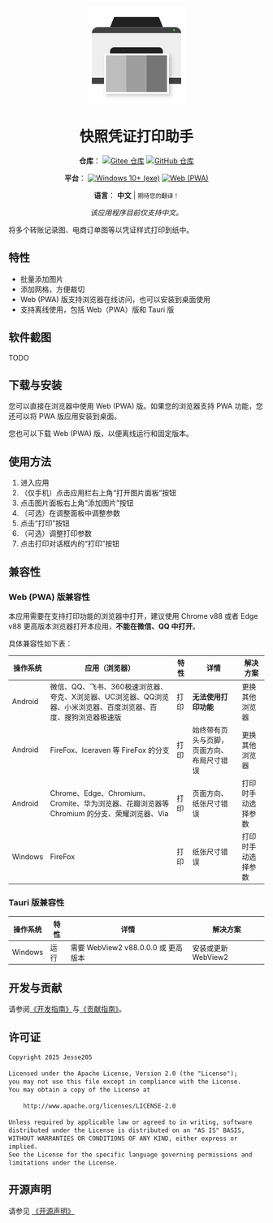 <div align="center">

<img src="./docs/images/icon.svg" width="192" height="192" alt="App icon">

# 快照凭证打印助手

**仓库**：
[![Gitee 仓库](https://img.shields.io/badge/Gitee-仓库-C71D23?logo=gitee)][RepositoryOnGitee]
[![GitHub 仓库](https://img.shields.io/badge/GitHub-仓库-0969da?logo=github)][RepositoryOnGithub]

**平台**：
[![Windows 10+ (exe)](https://img.shields.io/badge/Windows_10+-exe-0078D4?logo=windows)][ReleaseOnGitee]
[![Web (PWA)](https://img.shields.io/badge/Web-PWA-0078D4?logo=windows)][PwaApp]

**语言**：
**中文** |
<small>期待您的翻译！</small>

_该应用程序目前仅支持中文。_

</div>

将多个转账记录图、电商订单图等以凭证样式打印到纸中。

## 特性

- 批量添加图片
- 添加网格，方便裁切
- Web (PWA) 版支持浏览器在线访问，也可以安装到桌面使用
- 支持离线使用，包括 Web（PWA）版和 Tauri 版

## 软件截图

TODO

## 下载与安装

您可以直接在浏览器中使用 Web (PWA) 版。如果您的浏览器支持 PWA 功能，您还可以将 PWA 版应用安装到桌面。

您也可以下载 Web (PWA) 版，以便离线运行和固定版本。

## 使用方法

1. 进入应用
2. （仅手机）点击应用栏右上角“打开图片面板”按钮
3. 点击图片面板右上角“添加图片”按钮
4. （可选）在调整面板中调整参数
5. 点击“打印”按钮
6. （可选）调整打印参数
7. 点击打印对话框内的“打印”按钮

## 兼容性

### Web (PWA) 版兼容性

本应用需要在支持打印功能的浏览器中打开，建议使用 Chrome v88 或者 Edge v88 更高版本浏览器打开本应用，**不能在微信、QQ 中打开**。

具体兼容性如下表：

| 操作系统 | 应用（浏览器）                                                                                                   | 特性 | 详情                                       | 解决方案           |
| -------- | ---------------------------------------------------------------------------------------------------------------- | ---- | ------------------------------------------ | ------------------ |
| Android  | 微信、QQ、飞书、360极速浏览器、夸克、X浏览器、UC浏览器、QQ浏览器、小米浏览器、百度浏览器、百度、搜狗浏览器极速版 | 打印 | **无法使用打印功能**                       | 更换其他浏览器     |
| Android  | FireFox、Iceraven 等 FireFox 的分支                                                                              | 打印 | 始终带有页头与页脚，页面方向、布局尺寸错误 | 更换其他浏览器     |
| Android  | Chrome、Edge、Chromium、Cromite、华为浏览器、花瓣浏览器等 Chromium 的分支、荣耀浏览器、Via                       | 打印 | 页面方向、纸张尺寸错误                     | 打印时手动选择参数 |
| Windows  | FireFox                                                                                                          | 打印 | 纸张尺寸错误                               | 打印时手动选择参数 |

### Tauri 版兼容性

| 操作系统 | 特性 | 详情                                | 解决方案            |
| -------- | ---- | ----------------------------------- | ------------------- |
| Windows  | 运行 | 需要 WebView2 v88.0.0.0 或 更高版本 | 安装或更新 WebView2 |

## 开发与贡献

请参阅[《开发指南》](./docs/dev/README.md)与[《贡献指南》](./docs/CONTRIBUTING.md)。

## 许可证

```text
Copyright 2025 Jesse205

Licensed under the Apache License, Version 2.0 (the "License");
you may not use this file except in compliance with the License.
You may obtain a copy of the License at

    http://www.apache.org/licenses/LICENSE-2.0

Unless required by applicable law or agreed to in writing, software
distributed under the License is distributed on an "AS IS" BASIS,
WITHOUT WARRANTIES OR CONDITIONS OF ANY KIND, either express or implied.
See the License for the specific language governing permissions and
limitations under the License.
```

## 开源声明

请参见 [《开源声明》](./docs/legal/os_notices.md)

[RepositoryOnGitee]: https://gitee.com/HelloTool/SnapProofPrintHelperForPWA
[RepositoryOnGithub]: https://github.com/HelloTool/SnapProofPrintHelperForPWA
[ReleaseOnGitee]: https://gitee.com/HelloTool/SnapProofPrintHelperForPWA/releases
[ReleaseOnGithub]: https://github.com/HelloTool/SnapProofPrintHelperForPWA/releases
[PwaApp]: https://hellotool.github.io/SnapProofPrintHelperForPWA/
